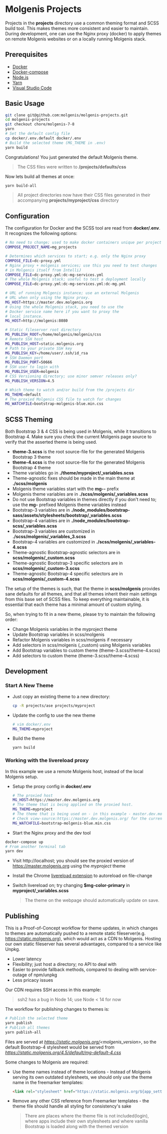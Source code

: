 # Molgenis Projects

Projects in the **projects** directory use a common theming
format and SCSS build tool. This makes themes more consistent
and easier to maintain. During development, one can use the
Nginx proxy (docker) to apply themes on remote Molgenis
websites or on a locally running Molgenis stack.

## Prerequisites

* [Docker](https://docs.docker.com/docker-for-mac/install/)
* [Docker-compose](https://docs.docker.com/compose/install/)
* [Node.js](https://nodejs.org/dist/v14.9.0/node-v14.9.0.pkg)
* [Yarn](https://classic.yarnpkg.com/en/docs/install/#mac-stable)
* [Visual Studio Code](https://code.visualstudio.com/docs/setup/mac)

## Basic Usage

```bash
git clone git@github.com:molgenis/molgenis-projects.git
cd molgenis-projects
git checkout chore/molgenis-7-8
yarn
# Set the default config file
cp docker/.env.default docker/.env
# Build the selected theme (MG_THEME in .env)
yarn build
```

Congratulations! You just generated the default Molgenis theme.

> The CSS files were written to **/projects/defaults/css**

Now lets build all themes at once:

```bash
yarn build-all
```

> All project directories now have their CSS files generated in
their accompanying **projects/myproject/css** directory

## Configuration

The configuration for Docker and the SCSS tool are read from **docker/.env**.
It recognizes the following options:

```bash
# No need to change; used to make docker containers unique per project
COMPOSE_PROJECT_NAME=mg_projects
```

```bash
# Determines which services to start; e.g. only the Nginx proxy
COMPOSE_FILE=dc-proxy.yml
# Nginx proxy + molgenis services; use this you need to test changes
# in Molgenis itself from IntelliJ
COMPOSE_FILE=dc-proxy.yml:dc-mg-services.yml
# The whole Molgenis stack; useful to test a deployment locally
COMPOSE_FILE=dc-proxy.yml:dc-mg-services.yml:dc-mg.yml
```

```bash
# URL of running Molgenis instance; use an external Molgenis
# URL when only using the Nginx proxy.
MG_HOST=https://master.dev.molgenis.org
# Using the whole Molgenis stack, you need to use the
# Docker service name here if you want to proxy the
# local instance.
MG_HOST=http://molgenis:8080
```

```bash
# Static fileserver root directory
MG_PUBLISH_ROOT=/home/molgenis/molgenis/css
# Remote SSH host
MG_PUBLISH_HOST=static.molgenis.org
# Path to your private SSH key
MG_PUBLISH_KEY=/home/user/.ssh/id_rsa
# SSH Daemon port
MG_PUBLISH_PORT=50666
# SSH user to login with
MG_PUBLISH_USER=molgenis
# CSS Versioning directory; use minor semver releases only?
MG_PUBLISH_VERSION=4.5
```

```bash
# Which theme to watch and/or build from the /projects dir
MG_THEME=default
# The proxied Molgenis CSS file to watch for changes
MG_WATCHFILE=bootstrap-molgenis-blue.min.css
```

## SCSS Theming

Both Bootstrap 3 & 4 CSS is being used in Molgenis, while it transitions to Bootstrap 4.
Make sure you check the current Molgenis page source to verify that the asserted theme
is being used.

* **theme-3.scss** is the root source-file for the generated Molgenis Bootstrap 3 theme
* **theme-4.scss** is the root source-file for the generated Molgenis Bootstrap 4 theme
* Theme variables go in **./theme/myproject/_variables.scss**
* Theme-agnostic fixes should be made in the main theme at **./scss/molgenis**
* Molgenis theme variables start with the **mg--** prefix
* Molgenis theme variables are in **./scss/molgenis/_variables.scss**
* Do not use Bootstrap variables in themes directly if you don't need to;
  use the **mg-** prefixed Molgenis theme variables instead
* Bootstrap-3 variables are in **./node_modules/bootstrap-sass/assets/stylesheets/bootstrap/_variables.scss**
* Bootstrap-4 variables are in **./node_modules/bootstrap-scss/_variables.scss**
* Bootstrap-3 variables are customized in **./scss/molgenis/_variables_3.scss**
* Bootstrap-4 variables are customized in **./scss/molgenis/_variables-4.scss**
* Theme-agnostic Bootstrap-agnostic selectors are in **scss/molgenis/_custom.scss**
* Theme-agnostic Bootstrap-3 specific selectors are in **scss/molgenis/_custom-3.scss**
* Theme-agnostic Bootstrap-4 specific selectors are in **scss/molgenis/_custom-4.scss**

The setup of the themes is such, that the theme in **scss/molgenis** provides
sane defaults for all themes, and that all themes inherit their main settings
from this base set of SCSS files. To keep everything maintainable,
it is essential that each theme has a minimal amount of custom styling.

So, when trying to fit in a new theme, please try to maintain the following order:

* Change Molgenis variables in the myproject theme
* Update Bootstrap variables in scss/molgenis
* Refactor Molgenis variables in scss/molgenis if necessary
* Add selectors in scss/molgenis (_custom) using Molgenis variables
* Add Bootstrap variables to custom theme (theme-3.scss/theme-4.scss)
* Add selectors to custom theme (theme-3.scss/theme-4.scss)

## Development

### Start A New Theme

* Just copy an existing theme to a new directory:

  ```bash
  cp -R projects/ase projects/myproject
  ```

* Update the config to use the new theme

  ```bash
  # vim docker/.env
  MG_THEME=myproject
  ```

* Build the theme

  ```bash
  yarn build
  ```

### Working with the livereload proxy

In this example we use a remote Molgenis host, instead of the local Molgenis setup.

* Setup the proxy config in **docker/.env**

  ```bash
  # The proxied host
  MG_HOST=https://master.dev.molgenis.org
  # The theme that is being applied on the proxied host.
  MG_THEME=myproject
  # The theme that is being used on - in this example - master.dev.molgenis.org
  # Check view-source:https://master.dev.molgenis.org/ for the current theme in the <head> section
  MG_WATCHFILE=bootstrap-molgenis-blue.min.css
  ```

* Start the Nginx proxy and the dev tool

```bash
docker-compose up
# From another terminal tab
yarn dev
```

* Visit http://localhost; you should see the proxied version of https://master.molgenis.org
  using the *myproject* theme

* Install the Chrome [livereload extension](https://chrome.google.com/webstore/detail/livereload/jnihajbhpnppcggbcgedagnkighmdlei)
  to autoreload on file-change

* Switch livereload on; try changing **$mg-color-primary** in **myproject/_variables.scss**

  > The theme on the webpage should automatically update on save.

## Publishing

This is a Proof-of-Concept workflow for theme updates, in which changes to
themes are automatically pushed to a remote static fileserver(e.g. https://static.molgenis.org),
which would act as a CDN to Molgenis. Hosting our own static fileserver has
several advantages, compared to a service like Unpkg.

* Lower latency
* Flexibility; just host a directory; no API to deal with
* Easier to provide fallback methods, compared to dealing with service-outage of npm/unpkg
* Less pricacy issues

Our CDN requires SSH access in this example:

> ssh2 has a bug in Node 14; use Node < 14 for now

The workflow for publishing changes to themes is:

```bash
# Publish the selected theme
yarn publish
# Publish all themes
yarn publish-all
```

Files are served at *https://static.molgenis.org/<molgenis_version>*, so
the default Bootstrap-4 stylesheet would be served from *https://static.molgenis.org/4.5/default/mg-default-4.css*

Some changes to Molgenis are required:

* Use theme names instead of theme locations -
  Instead of Molgenis serving its own outdated stylesheets, we should only use
  the theme name in the freemarker templates:

  ```html
  <link rel="stylesheet" href="https://static.molgenis.org/${app_settings.molgenisVersionMinor}/mg-${app_settings.bootstrapTheme?html}-4.css" type="text/css">
  ```

* Remove any other CSS reference from Freemarker templates - the theme file
  should handle all styling for consistency's sake

  > There are places where the theme file is not included(login), where apps
  include their own stylesheets and where vanilla Bootstrap is loaded along
  with the themed version